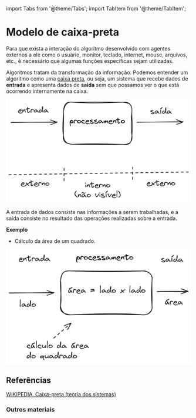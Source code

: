 
import Tabs from '@theme/Tabs';
import TabItem from '@theme/TabItem';

# Modelo de caixa-preta

Para que exista a interação do algoritmo desenvolvido com agentes externos a ele como o usuário, monitor, teclado, internet, mouse, arquivos, etc., é necessário que algumas funções específicas sejam utilizadas.

<!-- marp --- -->

Algoritmos tratam da transformação da informação. Podemos entender um algoritmo como uma [caixa preta](https://pt.wikipedia.org/wiki/Caixa_preta_(teoria_dos_sistemas)), ou seja, um sistema que recebe dados de **entrada** e apresenta dados de **saída** sem que possamos ver o que está ocorrendo internamente na caixa.

![Algoritmo_caixa_preta](./images/entrada_saida.png)

<!-- marp --- -->

A entrada de dados consiste nas informações a serem trabalhadas, e a saída consiste no resultado das operações realizadas sobre a entrada.

**Exemplo**

- Cálculo da área de um quadrado.

![Exemplo de algoritmo como caixa preta, mostrando o cálculo da área de um quadrado. A entrada é o lado do quadrado, o processamento é área = lado x lado, e a saída é área](./images/entrada_saida_02_area_quadrado.png)

<!-- marp --- -->

## Referências

[WIKIPEDIA. Caixa-preta (teoria dos sistemas)](https://pt.wikipedia.org/wiki/Caixa_preta_(teoria_dos_sistemas))

### Outros materiais

